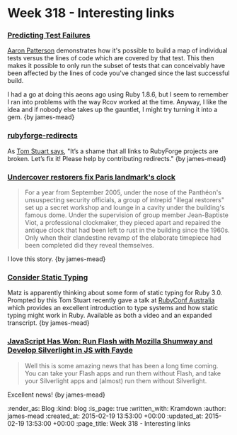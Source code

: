 Week 318 - Interesting links
============================

### [Predicting Test Failures](http://tenderlovemaking.com/2015/02/13/predicting-test-failues.html)

[Aaron Patterson](http://tenderlovemaking.com/) demonstrates how it's possible to build a map of individual tests versus the lines of code which are covered by that test. This then makes it possible to only run the subset of tests that can conceivably have been affected by the lines of code you've changed since the last successful build.

I had a go at doing this aeons ago using Ruby 1.8.6, but I seem to remember I ran into problems with the way Rcov worked at the time. Anyway, I like the idea and if nobody else takes up the gauntlet, I might try turning it into a gem. {by james-mead}


### [rubyforge-redirects](https://github.com/tomstuart/rubyforge-redirects)

As [Tom Stuart says](https://twitter.com/tomstuart/status/565902766087090176), "It’s a shame that all links to RubyForge projects are broken. Let’s fix it! Please help by contributing redirects." {by james-mead}


### [Undercover restorers fix Paris landmark's clock](http://www.theguardian.com/world/2007/nov/26/france.artnews)

> For a year from September 2005, under the nose of the Panthéon's unsuspecting security officials, a group of intrepid "illegal restorers" set up a secret workshop and lounge in a cavity under the building's famous dome. Under the supervision of group member Jean-Baptiste Viot, a professional clockmaker, they pieced apart and repaired the antique clock that had been left to rust in the building since the 1960s. Only when their clandestine revamp of the elaborate timepiece had been completed did they reveal themselves.

I love this story. {by james-mead}


### [Consider Static Typing](http://codon.com/consider-static-typing)

Matz is apparently thinking about some form of static typing for Ruby 3.0. Prompted by this Tom Stuart recently gave a talk at [RubyConf Australia](http://www.rubyconf.org.au/2015) which provides an excellent introduction to type systems and how static typing might work in Ruby. Available as both a video and an expanded transcript. {by james-mead}


### [JavaScript Has Won: Run Flash with Mozilla Shumway and Develop Silverlight in JS with Fayde](http://www.hanselman.com/blog/JavaScriptHasWonRunFlashWithMozillaShumwayAndDevelopSilverlightInJSWithFayde.aspx)

> Well this is some amazing news that has been a long time coming. You can take your Flash apps and run them without Flash, and take your Silverlight apps and (almost) run them without Silverlight.

Excellent news! {by james-mead}


:render_as: Blog
:kind: blog
:is_page: true
:written_with: Kramdown
:author: james-mead
:created_at: 2015-02-19 13:53:00 +00:00
:updated_at: 2015-02-19 13:53:00 +00:00
:page_title: Week 318 - Interesting links
